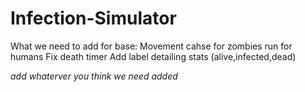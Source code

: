 # Infection-Simulator

What we need to add for base:
Movement cahse for zombies run for humans
Fix death timer
Add label detailing stats (alive,infected,dead)

*add whaterver you think we need added*
